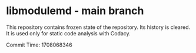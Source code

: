 # libmodulemd - main branch

This repository contains frozen state of the repository.
Its history is cleared. It is used only for static code
analysis with Codacy.

Commit Time: 1708068346